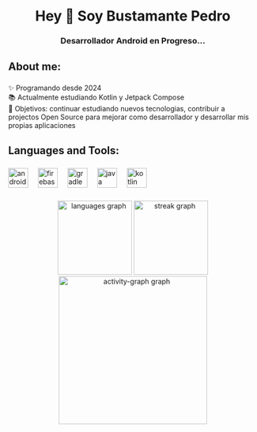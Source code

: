 <h1 align="center">Hey 👋 Soy Bustamante Pedro</h1>

###

<h3 align="center">Desarrollador Android en Progreso...</h3>

###

<h2 align="left">About me:</h2>

###

<p align="left">✨ Programando desde 2024<br>📚 Actualmente estudiando Kotlin y Jetpack Compose<br>🎯 Objetivos: continuar estudiando nuevos tecnologias, contribuir a projectos Open Source para mejorar como desarrollador y desarrollar mis propias aplicaciones

###

<h2 align="left">Languages and Tools:</h2>

###

<div align="left">
  <img src="https://cdn.jsdelivr.net/gh/devicons/devicon/icons/androidstudio/androidstudio-original.svg" height="40" alt="androidstudio logo"  />
  <img width="12" />
  <img src="https://cdn.jsdelivr.net/gh/devicons/devicon/icons/firebase/firebase-plain.svg" height="40" alt="firebase logo"  />
  <img width="12" />
  <img src="https://cdn.jsdelivr.net/gh/devicons/devicon/icons/gradle/gradle-original.svg" height="40" alt="gradle logo"  />
  <img width="12" />
  <img src="https://cdn.jsdelivr.net/gh/devicons/devicon/icons/java/java-original.svg" height="40" alt="java logo"  />
  <img width="12" />
  <img src="https://cdn.jsdelivr.net/gh/devicons/devicon/icons/kotlin/kotlin-original.svg" height="40" alt="kotlin logo"  />
</div>

###

<div align="center">
  <img src="https://github-readme-stats.vercel.app/api/top-langs?username=Pedro-kt&locale=en&hide_title=false&layout=compact&card_width=320&langs_count=5&theme=tokyonight&hide_border=true&order=2" height="150" alt="languages graph"  />
  <img src="https://streak-stats.demolab.com?user=Pedro-kt&locale=en&mode=weekly&theme=tokyonight&hide_border=true&border_radius=5&date_format=M%20j%5B,%20Y%5D&order=3" height="150" alt="streak graph"  />
  <img src="https://github-readme-activity-graph.vercel.app/graph?username=Pedro-kt&radius=16&theme=tokyo-night&area=true&order=5&hide_border=true&hide_title=false" height="300" alt="activity-graph graph"  />
</div>

###

